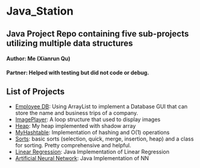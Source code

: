 # Java_Station
## Java Project Repo containing five sub-projects utilizing multiple data structures

#### Author: Me (Xianrun Qu)

#### Partner: Helped with testing but did not code or debug.

## List of Projects
* [Employee DB](https://github.com/XRSHEERAN/Java_Station/tree/master/EmployeeDb): Using ArrayList to implement a Database GUI that can store the name and business trips of a company.
* [ImagePlayer](http://pages.cs.wisc.edu/~fischer/cs367/): A loop structure that used to display images
* [Heap](https://github.com/XRSHEERAN/Java_Station/tree/master/Heap): My heap implemented with shadow array
* [MyHashtable](https://github.com/XRSHEERAN/Java_Station/tree/master/MyHashtable): Implementation of hashing and O(1) operations
* [Sorts](https://github.com/XRSHEERAN/Java_Station/tree/master/Sorts): basic sorts (selection, quick, merge, insertion, heap) and a class for sorting. Pretty comprehensive and helpful.
* [Linear Regression](https://github.com/XRSHEERAN/JavaProjects/tree/master/LinearRegression): Java Implementation of Linear Regression
* [Artificial Neural Network](https://github.com/XRSHEERAN/JavaProjects/tree/master/ArtificialNeuralNet): Java Implementation of NN
